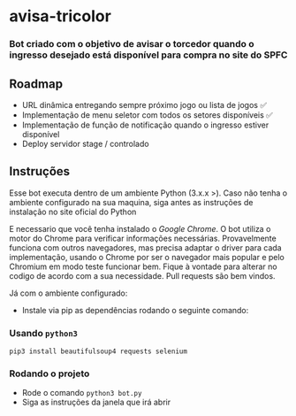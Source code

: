 # avisa-tricolor

### Bot criado com o objetivo de avisar o torcedor quando o ingresso desejado está disponível para compra no site do SPFC

## Roadmap
* URL dinâmica entregando sempre próximo jogo ou lista de jogos ✅
* Implementação de menu seletor com todos os setores disponíveis ✅
* Implementação de função de notificação quando o ingresso estiver disponível
* Deploy servidor stage / controlado

## Instruções

Esse bot executa dentro de um ambiente Python (3.x.x >). Caso não tenha o ambiente configurado na sua maquina, siga antes as instruções de instalação no site oficial do Python

E necessario que você tenha instalado o *Google Chrome*. O bot utiliza o motor do Chrome para verificar informações necessárias. Provavelmente funciona com outros navegadores, mas precisa adaptar o driver para cada implementação, usando o Chrome por ser o navegador mais popular e pelo Chromium em modo teste funcionar bem. Fique à vontade para alterar no codigo de acordo com a sua necessidade. Pull requests são bem vindos.

Já com o ambiente configurado:

* Instale via pip as dependências rodando o seguinte comando:

### Usando `python3`
`pip3 install beautifulsoup4 requests selenium`

### Rodando o projeto

* Rode o comando `python3 bot.py`
* Siga as instruções da janela que irá abrir

